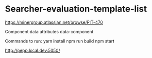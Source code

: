 # Searcher-evaluation-template-list

https://minergroup.atlassian.net/browse/PIT-470

Component data attributes
data-component

Commands to run:
yarn install
npm run build
npm start

http://pepp.local.dev:5050/
